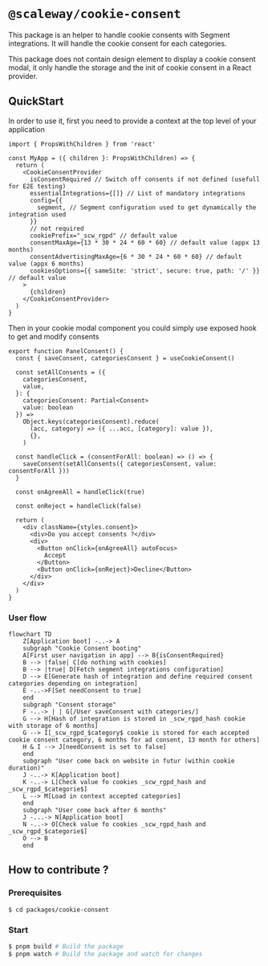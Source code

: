 # `@scaleway/cookie-consent`

This package is an helper to handle cookie consents with Segment integrations.
It will handle the cookie consent for each categories.

This package does not contain design element to display a cookie consent modal,
it only handle the storage and the init of cookie consent in a React provider.

## QuickStart

In order to use it, first you need to provide a context at the top level of your application

```tsx
import { PropsWithChildren } from 'react'

const MyApp = ({ children }: PropsWithChildren) => {
  return (
    <CookieConsentProvider
      isConsentRequired // Switch off consents if not defined (usefull for E2E testing)
      essentialIntegrations={[]} // List of mandatory integrations
      config={{
        segment, // Segment configuration used to get dynamically the integration used
      }}
      // not required
      cookiePrefix="_scw_rgpd" // default value
      consentMaxAge={13 * 30 * 24 * 60 * 60} // default value (appx 13 months)
      consentAdvertisingMaxAge={6 * 30 * 24 * 60 * 60} // default value (appx 6 months)
      cookiesOptions={{ sameSite: 'strict', secure: true, path: '/' }} // default value
    >
      {children}
    </CookieConsentProvider>
  )
}
```

Then in your cookie modal component you could simply use exposed hook to get and modify consents

```tsx
export function PanelConsent() {
  const { saveConsent, categoriesConsent } = useCookieConsent()

  const setAllConsents = ({
    categoriesConsent,
    value,
  }: {
    categoriesConsent: Partial<Consent>
    value: boolean
  }) =>
    Object.keys(categoriesConsent).reduce(
      (acc, category) => ({ ...acc, [category]: value }),
      {},
    )

  const handleClick = (consentForAll: boolean) => () => {
    saveConsent(setAllConsents({ categoriesConsent, value: consentForAll }))
  }

  const onAgreeAll = handleClick(true)

  const onReject = handleClick(false)

  return (
    <div className={styles.consent}>
      <div>Do you accept consents ?</div>
      <div>
        <Button onClick={onAgreeAll} autoFocus>
          Accept
        </Button>
        <Button onClick={onReject}>Decline</Button>
      </div>
    </div>
  )
}
```

### User flow

```mermaid
flowchart TD
    Z[Application boot] -..-> A
    subgraph "Cookie Consent booting"
    A[First user navigation in app] --> B{isConsentRequired}
    B --> |false| C[do nothing with cookies]
    B --> |true| D[Fetch segment integrations configuration]
    D --> E[Generate hash of integration and define required consent categories depending on integration]
    E -..->F[Set needConsent to true]
    end
    subgraph "Consent storage"
    F -..-> | | G[/User saveConsent with categories/]
    G --> H[Hash of integration is stored in _scw_rgpd_hash cookie with storage of 6 months]
    G --> I[_scw_rgpd_$category$ cookie is stored for each accepted cookie consent category, 6 months for ad consent, 13 month for others]
    H & I --> J[needConsent is set to false]
    end
    subgraph "User come back on website in futur (within cookie duration)"
    J -..-> K[Application boot]
    K -..-> L[Check value fo cookies _scw_rgpd_hash and _scw_rgpd_$categorie$]
    L --> M[Load in context accepted categories]
    end
    subgraph "User come back after 6 months"
    J -...-> N[Application boot]
    N -..-> O[Check value fo cookies _scw_rgpd_hash and _scw_rgpd_$categorie$]
    O --> B
    end
```

## How to contribute ?

### Prerequisites

```
$ cd packages/cookie-consent
```

### Start

```bash
$ pnpm build # Build the package
$ pnpm watch # Build the package and watch for changes
```
